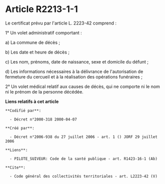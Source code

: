 # Article R2213-1-1

Le certificat prévu par l'article L. 2223-42 comprend : 

1° Un volet administratif comportant : 

a) La commune de décès ; 

b) Les date et heure de décès ; 

c) Les nom, prénoms, date de naissance, sexe et domicile du défunt ; 

d) Les informations nécessaires à la délivrance de l'autorisation de fermeture du cercueil et à la réalisation des opérations
funéraires ; 

2° Un volet médical relatif aux causes de décès, qui ne comporte ni le nom ni le prénom de la personne décédée.

**Liens relatifs à cet article**

	**Codifié par**:

	  - Décret n°2000-318 2000-04-07

	**Créé par**:

	  - Décret n°2006-938 du 27 juillet 2006 - art. 1 () JORF 29 juillet 2006

	**Liens**:

	  - PILOTE_SUIVEUR: Code de la santé publique - art. R1423-16-1 (Ab)

	**Cite**:

	  - Code général des collectivités territoriales - art. L2223-42 (V)
